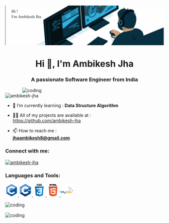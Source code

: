 ![loga](https://github.com/ambikesh-jha/ambikesh-jha/blob/main/IntroBanner%20(1).png)
<h1 align="center">Hi 👋, I'm Ambikesh Jha</h1>
<h3 align="center">A passionate Software Engineer from India</h3>
<img align="right" alt="coding" width="450" src="https://user-images.githubusercontent.com/55389276/140866485-8fb1c876-9a8f-4d6a-98dc-08c4981eaf70.gif">

<p align="left"> 
<img src="https://komarev.com/ghpvc/?username=ambikesh-jha&label=Profile%20views&color=0e75b6&style=flat" alt="ambikesh-jha" /> </p>

- 🌱 I’m currently learning : **Data Structure Algorithm**

- 👨‍💻 All of my projects are available at : <br>https://github.com/ambikesh-jha </br>

- 📫 How to reach me : <br>**jhaambikesh8@gmail.com** </br>

<h3 align="left">Connect with me:</h3>
<p align="left">
<a href="https://linkedin.com/in/ambikesh-jha" target="blank"><img align="center" src="https://raw.githubusercontent.com/rahuldkjain/github-profile-readme-generator/master/src/images/icons/Social/linked-in-alt.svg" alt="ambikesh-jha" height="30" width="40" /></a>
</p>

<h3 align="left">Languages and Tools:</h3>
<p align="left"> <a href="https://www.cprogramming.com/" target="_blank" rel="noreferrer"> <img src="https://raw.githubusercontent.com/devicons/devicon/master/icons/c/c-original.svg" alt="c" width="40" height="40"/> </a> <a href="https://www.w3schools.com/cpp/" target="_blank" rel="noreferrer"> <img src="https://raw.githubusercontent.com/devicons/devicon/master/icons/cplusplus/cplusplus-original.svg" alt="cplusplus" width="40" height="40"/> </a> <a href="https://www.w3schools.com/css/" target="_blank" rel="noreferrer"> <img src="https://raw.githubusercontent.com/devicons/devicon/master/icons/css3/css3-original-wordmark.svg" alt="css3" width="40" height="40"/> </a> <a href="https://www.w3.org/html/" target="_blank" rel="noreferrer"> <img src="https://raw.githubusercontent.com/devicons/devicon/master/icons/html5/html5-original-wordmark.svg" alt="html5" width="40" height="40"/> </a> <a href="https://www.mysql.com/" target="_blank" rel="noreferrer"> <img src="https://raw.githubusercontent.com/devicons/devicon/master/icons/mysql/mysql-original-wordmark.svg" alt="mysql" width="40" height="40"/> </a> </p>


<p><img align="center" alt="coding" width="450" src="https://github-readme-stats.vercel.app/api?username=ambikesh-jha&show_icons=true&locale=en" alt="ambikesh-jha" /></p>
<p><img align="center" alt="coding" width="455" src="https://github-readme-streak-stats.herokuapp.com/?user=ambikesh-jha&" alt="ambikesh-jha" /></p>




